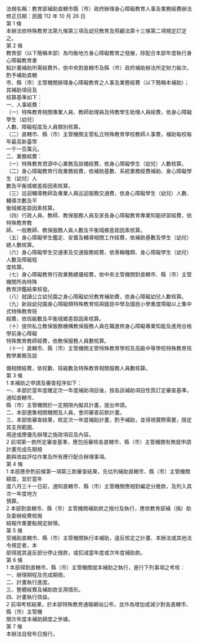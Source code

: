 法規名稱：教育部補助直轄市縣（市）政府辦理身心障礙教育人事及業務經費辦法  
修正日期：民國 112 年 10 月 26 日  
第 1 條  
本辦法依特殊教育法第九條第三項及幼兒教育及照顧法第十三條第二項規定訂定之。  
第 2 條  
教育部（以下簡稱本部）為均衡地方身心障礙教育之發展，除配合本部年度執行身心障礙教育重  
點計畫補助所需經費外，依中央對直轄市及縣（市）政府補助辦法所定財力級次，酌予補助直轄  
市、縣（市）主管機關辦理身心障礙教育之人事及業務經費（以下簡稱本補助）；其補助項目及  
核算基準如下：  
一、人事經費：  
（一）特殊教育相關專業人員、教師助理員及特教學生助理人員經費，依身心障礙學生（幼兒）  
人數、障礙程度及人員類別核算。  
（二）直轄市、縣（市）主管機關主管私立特殊教育學校教師人事費，補助每校每年最高新臺幣  
一千一百萬元。  
二、業務經費：  
（一）特殊教育資源中心業務及設備經費，依身心障礙學生（幼兒）人數核算。  
（二）身心障礙教育行政業務經費，依補助基數、系統業務經費補助、身心障礙學生（幼兒）人  
數及平衡城鄉差距因素核算。  
（三）巡迴輔導教師及專業人員巡迴服務交通費，依身心障礙學生（幼兒）人數、輔導次數及平  
衡城鄉差距因素核算。  
（四）行政人員、教師、教保服務人員及家長身心障礙教育專業知能研習經費，依特殊教育教  
師、一般教師、教保服務人員人數及平衡城鄉差距因素核算。  
（五）身心障礙學生鑑定、安置及輔導相關工作經費，依補助基數及學生（幼兒）總人數核算。  
（六）身心障礙學生交通車及交通服務經費，依車輛種類、身心障礙學生（幼兒）人數及障礙程  
度核算。  
（七）身心障礙教育行政業務績優經費，依中央主管機關對直轄市、縣（市）主管機關所為特殊  
教育評鑑結果核發。  
（八）就讀公立幼兒園之身心障礙幼兒教育補助費，依身心障礙幼兒人數核算。  
（九）新設幼兒園身心障礙類特殊教育班與國民中學及國民小學重度障礙以上集中式特殊教育班  
經費，依班級數及平衡城鄉差距因素核算。  
（十）提供私立教保服務機構教保服務人員在職進修身心障礙專業知能及進用合格學前身心障礙  
特殊教育教師經費，依教保服務人員數核算。  
（十一）直轄市、縣（市）主管機關主管特殊教育學校及高級中等學校特殊教育班教學業務及設  


備相關經費，依校數、班級數及特殊教育相關服務人員數核算。  
第 3 條  
1 本補助之申請及審查程序如下：  
一、本部於當年度確定次一年度補助項目後，按各該補助項目性質訂定審查基準，通知直轄市、  
縣（市）主管機關於一定期限內擬具計畫，提出申請。  
二、本部邀集相關機關及人員，會同審查前款計畫。  
三、本部依審查結果，核定次一年度補助計畫，酌予補助，並得視實際需要，限定其支用範圍、  
用途或應優先辦理之施政項目及內容。  
2 前項第一款所定審查基準，應包括審核各直轄市、縣（市）主管機關有無就申請計畫完成先期規  
劃與效益評估作業及所有應行配合辦理事項。  
第 4 條  
1 本部應參酌前條第一項第三款審查結果，先估列補助直轄市、縣（市）主管機關額度，並於當年  
度八月三十一日前，通知直轄市、縣（市）主管機關應相對編足分擔款，及列入其次一年度地方  
預算。  
2 本部對直轄市、縣（市）主管機關補助款之撥付及執行，應依教育部補（捐）助及委辦經費核撥  
結報作業要點規定辦理。  
第 5 條  
受補助直轄市、縣（市）主管機關執行本補助，違反核定之計畫、本辦法或其他法令規定者，本  
部得就其違反部分停止撥款，或扣減當年度或次年度補助款。  
第 6 條  
1 本部得對直轄市、縣（市）主管機關就本補助之執行，進行下列事項之考核：  
一、辦理期程及完成期限。  
二、計畫執行進度。  
三、整體經費及補助款支用情形。  
四、計畫執行效益。  
2 前項考核結果，於本部特殊教育通報網站公布，並作為增加或減少對各直轄市、縣（市）主管機  
關次年度本補助額度之參據。  
第 7 條  
本辦法自發布日施行。  


